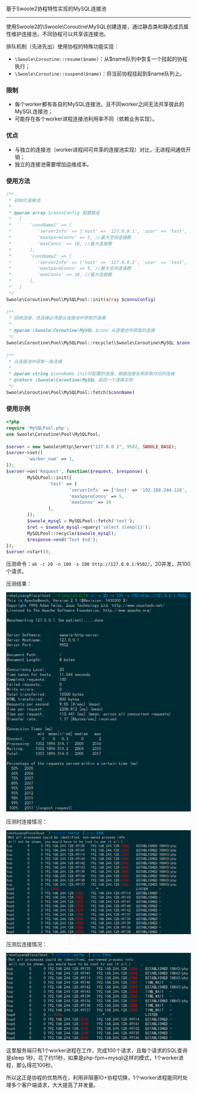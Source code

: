 基于Swoole2协程特性实现的MySQL连接池
- - -
使用Swoole2的\Swoole\Coroutine\MySQL创建连接，通过静态类和静态成员属性维护连接池，不同协程可以共享该连接池。

排队机制（先进先出）使用协程的特殊功能实现：

* `\Swoole\Coroutine::resume($name)`：从$name队列中恢复一个挂起的协程执行；
* `\Swoole\Coroutine::suspend($name)`：将当前协程挂起到$name队列上。

### 限制

* 每个worker都有各自的MySQL连接池，且不同worker之间无法共享彼此的MySQL连接池；
* 可能存在各个worker进程连接池利用率不同（依赖业务实现）。

### 优点

* 与独立的连接池（worker进程间可共享的连接池实现）对比，无进程间通信开销；
* 独立的连接池需要增加运维成本。

### 使用方法

```php
/**
 * 初始化连接池
 *
 * @param array $connsConfig 配置数组
 *	 [
 *		 'connName1' => [
 *			'serverInfo' => ['host' => '127.0.0.1', 'user' => 'test', 'password' => 'pass', 'database' => 'tt', 'charset' => 'utf8'], //\Swoole\Coroutine\MySQL的connect参数
 *			'maxSpareConns' => 5, //最大空闲连接数
 *			'maxConns' => 10, //最大连接数
 *		 ],
 *		 'connName2' => [
 *			'serverInfo' => ['host' => '127.0.0.2', 'user' => 'test', 'password' => 'pass', 'database' => 'tt', 'charset' => 'utf8'], //\Swoole\Coroutine\MySQL的connect参数
 *			'maxSpareConns' => 5, //最大空闲连接数
 *			'maxConns' => 10, //最大连接数
 *		 ],
 *	 ]
 */
Swoole\Coroutine\Pool\MySQLPool::init(array $connsConfig)

/**
 * 回收连接，该连接必须是从连接池中获取的连接
 *
 * @param \Swoole\Coroutine\MySQL $conn 从连接池中获取的连接
 */
Swoole\Coroutine\Pool\MySQLPool::recycle(\Swoole\Coroutine\MySQL $conn)

/**
 * 从连接池中获取一条连接
 *
 * @param string $connName init时配置的连接，根据连接名称获取对应的连接
 * @return \Swoole\Coroutine\MySQL 返回一个连接实例
 */
Swoole\Coroutine\Pool\MySQLPool::fetch($connName)
```

### 使用示例

```php
<?php
require 'MySQLPool.php';
use Swoole\Coroutine\Pool\MySQLPool;

$server = new Swoole\Http\Server("127.0.0.1", 9502, SWOOLE_BASE);
$server->set([
        'worker_num' => 1,
]);
$server->on('Request', function($request, $response) {
        MySQLPool::init([
                'test' => [
                        'serverInfo' => ['host' => '192.168.244.128', 'user' => 'mha_manager', 'password' => 'mhapass', 'database' => 'tt', 'charset' => 'utf8'],
                        'maxSpareConns' => 5,
                        'maxConns' => 10
                ],
        ]);
        $swoole_mysql = MySQLPool::fetch('test');
        $ret = $swoole_mysql->query('select sleep(1)');
        MySQLPool::recycle($swoole_mysql);
        $response->end('Test End');
});
$server->start();
```

压测命令：`ab -c 20 -n 100 -s 100 http://127.0.0.1:9502/`，20并发，共100个请求。

压测结果：

![ab](img/ab.png)

压测时连接情况：

![ab](img/abbefore.png)

压测后连接情况：

![ab](img/abafter.png)

这里服务端只有1个worker进程在工作，完成100个请求，且每个请求的SQL查询是sleep 1秒，花了约11秒，如果是php-fpm+mysqli这样的模式，1个worker进程，那么得花100秒。

所以这正是协程的优势所在，利用非阻塞IO+协程切换，1个worker进程能同时处理多个客户端请求，大大提高了并发量。
